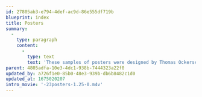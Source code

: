 ```yaml
---
id: 27805ab3-e794-4def-ac9d-86e555df719b
blueprint: index
title: Posters
summary:
  -
    type: paragraph
    content:
      -
        type: text
        text: 'These samples of posters were designed by Thomas Ockerse from 1965 through 2020.'
parent: 4805adfa-10e3-4dc1-938b-7444323a22f0
updated_by: a726f1e0-85b0-48e3-939b-db6b8482c1d0
updated_at: 1675020207
intro_movie: '-23posters-1.25-0.m4v'
---
```


